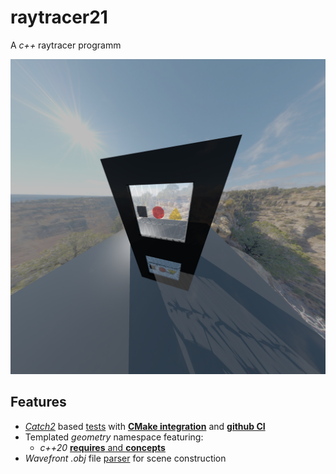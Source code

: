 # raytracer21

A *c++* raytracer programm

![alt text](https://github.com/BlackSamorez/raytracer21/blob/main/examples/ysda/full.png?raw=true)

## Features

* [*Catch2*](https://github.com/catchorg/Catch2) based [tests](/tests/reader/test_reader.cpp) with [**CMake integration**](/tests/CMakeLists.txt) and [**github CI**](/.github/workflows/cmake.yml)
* Templated *geometry* namespace featuring:
  * *c++20* [**requires** and **concepts**](/src/geometry/vector.h)
* *Wavefront .obj* file [parser](/src/reader/scene.h) for scene construction
